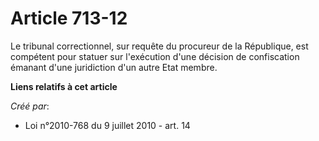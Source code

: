 # Article 713-12

Le tribunal correctionnel, sur requête du procureur de la République, est compétent pour statuer sur l'exécution d'une
décision de confiscation émanant d'une juridiction d'un autre Etat membre.

**Liens relatifs à cet article**

_Créé par_:

  - Loi n°2010-768 du 9 juillet 2010 - art. 14

